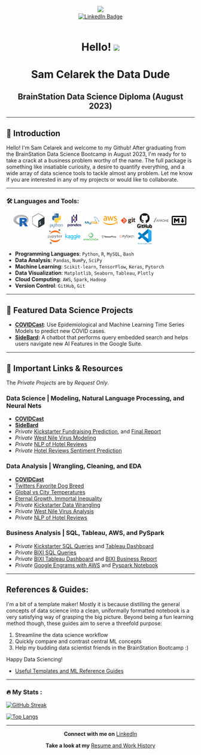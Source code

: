 <div id="header" align="center">
  <img src="https://media.giphy.com/media/M9gbBd9nbDrOTu1Mqx/giphy.gif" width="100"/>
  <div id="badges">
     <a href="https://www.linkedin.com/in/sam-celarek/">
      <img src="https://img.shields.io/badge/LinkedIn-blue?style=for-the-badge&logo=linkedin&logoColor=white" alt="LinkedIn Badge"/>
    </a>
  </div>
  
  <img src="https://komarev.com/ghpvc/?username=scelarek&style=flat-square&color=blue" alt=""/>
  <h1>
    Hello!
    <img src="https://media.giphy.com/media/hvRJCLFzcasrR4ia7z/giphy.gif" width="30px"/>
  </h1>

</div>


<div align="center">

# **Sam Celarek the Data Dude**
## **BrainStation Data Science Diploma (August 2023)**

</div>

---

## 🌟 Introduction

Hello! I'm Sam Celarek and welcome to my Github! After graduating from the BrainStation Data Science Bootcamp in August 2023, I'm ready for to take a crack at a business problem worthy of the name. The full package is something like insatiable curiosity, a desire to quantify everything, and a wide array of data science tools to tackle almost any problem. Let me know if you are interested in any of my projects or would like to collaborate.  

---

### :hammer_and_wrench: Languages and Tools:
<div align="center">
  <img src="https://github.com/devicons/devicon/blob/master/icons/r/r-original.svg" title="R" alt="R" width="40" height="40"/>&nbsp;
  <img src="https://github.com/devicons/devicon/blob/master/icons/bash/bash-original.svg" title="Bash" alt="Bash" width="40" height="40"/>&nbsp;
  <img src="https://github.com/devicons/devicon/blob/master/icons/python/python-original-wordmark.svg" title="Python" alt="Python" width="40" height="40"/>&nbsp;
  <img src="https://github.com/devicons/devicon/blob/master/icons/pandas/pandas-original-wordmark.svg" title="Pandas"  alt="Pandas" width="40" height="40"/>&nbsp;
  <img src="https://github.com/devicons/devicon/blob/master/icons/mysql/mysql-original-wordmark.svg" title="MySQL"  alt="MySQL" width="40" height="40"/>&nbsp;
  <img src="https://github.com/devicons/devicon/blob/master/icons/amazonwebservices/amazonwebservices-plain-wordmark.svg" title="AWS" alt="AWS" width="40" height="40"/>&nbsp;
  <img src="https://github.com/devicons/devicon/blob/master/icons/git/git-original-wordmark.svg" title="Git" **alt="Git" width="40" height="40"/>
  <img src="https://github.com/devicons/devicon/blob/master/icons/github/github-original-wordmark.svg" title="GitHub" **alt="GitHub" width="40" height="40"/>
  <img src="https://github.com/devicons/devicon/blob/master/icons/apache/apache-line-wordmark.svg" title="Apache Spark" alt="Apache Spark" width="40" height="40"/>&nbsp;
  <img src="https://github.com/devicons/devicon/blob/master/icons/markdown/markdown-original.svg" title="Markdown" alt="Markdown" width="40" height="40"/>&nbsp;
  <img src="https://github.com/devicons/devicon/blob/master/icons/jupyter/jupyter-original-wordmark.svg" title="Jupyter" alt="Jupyter" width="40" height="40"/>&nbsp;
  <img src="https://github.com/devicons/devicon/blob/master/icons/kaggle/kaggle-original-wordmark.svg" title="Kaggle" alt="Kaggle" width="40" height="40"/>&nbsp;
  <img src="https://github.com/devicons/devicon/blob/master/icons/anaconda/anaconda-original-wordmark.svg" title="Anaconda" alt="Anaconda" width="40" height="40"/>&nbsp;
  <img src="https://github.com/devicons/devicon/blob/master/icons/tensorflow/tensorflow-line-wordmark.svg" title="TensorFlow" alt="TensorFlow" width="40" height="40"/>&nbsp;
  <img src="https://github.com/devicons/devicon/blob/master/icons/pytorch/pytorch-original-wordmark.svg" title="PyTorch" alt="PyTorch" width="40" height="40"/>&nbsp;
  <img src="https://github.com/devicons/devicon/blob/master/icons/vscode/vscode-original-wordmark.svg" title="VSCode" alt="VSCode" width="40" height="40"/>&nbsp;

</div>

- **Programming Languages**: `Python`, `R`, `MySQL`, `Bash`
- **Data Analysis**: `Pandas`, `NumPy`, `SciPy`
- **Machine Learning**: `Scikit-learn`, `TensorFlow`, `Keras`, `Pytorch`
- **Data Visualization**: `Matplotlib`, `Seaborn`, `Tableau`, `Plotly`
- **Cloud Computing**: `AWS`, `Spark`, `Hadoop`
- **Version Control**: `GitHub`, `Git`

--- 

## 🌱 Featured Data Science Projects

- **[COVIDCast](https://github.com/scelarek/Covid-Prediction-Capstone/tree/main)**: Use Epidemiological and Machine Learning Time Series Models to predict new COVID cases.
- **[SideBard](https://github.com/scelarek/Google-Industry-Day):** A chatbot that performs query embedded search and helps users navigate new AI Features in the Google Suite.

---

## 🔗 Important Links & Resources
The *Private Projects* are by *Request Only*. 

### Data Science | Modeling, Natural Language Processing, and Neural Nets

- **[COVIDCast](https://github.com/scelarek/Covid-Prediction-Capstone/tree/main)**
- **[SideBard](https://github.com/scelarek/Google-Industry-Day)**
- _Private_ [Kickstarter Fundraising Prediction](https://github.com/scelarek/Universal_Code_Bank/blob/74bb8312a2477d66d72fc31ed31fda4c12c73458/Final%20Projects/Kickstarter/EDA%20Kickstarter.ipynb), and [Final Report](https://github.com/scelarek/Universal_Code_Bank/blob/74bb8312a2477d66d72fc31ed31fda4c12c73458/Final%20Projects/Kickstarter/Kickstarter%20Final%20Project.ipynb)
-  _Private_ [West Nile Virus Modeling](https://github.com/scelarek/Universal_Code_Bank/blob/b3f1ec2bd331d6fa944b089931168a2b35f5c56a/Brain%20Station/Project2,%20Mosquitos%20pt2/Samuel_Celarek_Stats_Part2.ipynb)
-  _Private_ [NLP of Hotel Reviews](https://github.com/scelarek/Universal_Code_Bank/blob/e8cfc54751e4b48a65cb001e56441b5fd19a472b/Brain%20Station/Project3,%20NLP%20With%20Hotel%20pt1/Hotel_Project_EDA_Wrangling,%20pt2.ipynb)
-  _Private_ [Hotel Reviews Sentiment Prediction](https://github.com/scelarek/Universal_Code_Bank/blob/ba2c5ddc45c883327a8ec4a5fd281be15735d904/Brain%20Station/Project4,%20NLP%20With%20Hotel%20pt2/NLP%20Hotel%20pt2.ipynb)


### Data Analysis | Wrangling, Cleaning, and EDA
- **[COVIDCast](https://github.com/scelarek/Covid-Prediction-Capstone/tree/main)**
- [Twitters Favorite Dog Breed](https://github.com/scelarek/Data-Analysis-Projects/blob/a1f50a33c893b5dbeec4ae5739eff319f8f61a1c/Twitter%20Humor%20vs%20Cuteness/Twitter_Wrangle.ipynb)
- [Global vs City Temperatures](https://github.com/scelarek/Data-Analysis-Projects/blob/62ec589bf21700e670850a36ec8b401a67bc80bf/City%20vs%20Global%20Temp/Analying%20Yearly%20Average%20Temperature%20-%20Sam%20Celarek.docx.pdf) 
- [Eternal Growth, Immortal Inequality](https://github.com/scelarek/Data-Analysis-Projects/blob/62ec589bf21700e670850a36ec8b401a67bc80bf/GDP%20vs%20GINI/eternal_growth_immortal_inequality.ipynb) 
-  _Private_ [Kickstarter Data Wrangling](https://github.com/scelarek/Universal_Code_Bank/blob/74bb8312a2477d66d72fc31ed31fda4c12c73458/Final%20Projects/Kickstarter/Wrangling%20Kickstarter.ipynb)
-  _Private_ [West Nile Virus Analysis](https://github.com/scelarek/Universal_Code_Bank/blob/e7f4b0119f42746d40d18a42b06ffc8a3c2d2975/Brain%20Station/Project1,%20Mosquitos%20pt1/health.ipynb)
-  _Private_ [NLP of Hotel Reviews](https://github.com/scelarek/Universal_Code_Bank/blob/59c0cb45dd66a74ed55f9239d9b894b53f66061b/Brain%20Station/Project3,%20NLP%20With%20Hotel%20pt1/Hotel_Project_Cleaning,%20pt1.ipynb)


### Business Analysis | SQL, Tableau, AWS, and PySpark
-  _Private_ [Kickstarter SQL Queries](https://github.com/scelarek/Universal_Code_Bank/blob/f885714fbd4603df0d162cc19c737b02a5cc58e2/Final%20Projects/Kickstarter/SQL/Kickstarter%20sql%20scripts.sql) and [Tableau Dashboard](https://github.com/scelarek/Universal_Code_Bank/blob/f885714fbd4603df0d162cc19c737b02a5cc58e2/Final%20Projects/Kickstarter/SQL/Dashboard%201.png)
-  _Private_ [BIXI SQL Queries](https://github.com/scelarek/Universal_Code_Bank/blob/main/Brain%20Station/Project0a,%20BIXI%20SQL/Bixi%20Project%20Sam_Celarek.sql)
-  _Private_ [BIXI Tableau Dashboard](https://github.com/scelarek/Universal_Code_Bank/blob/94e8e404cd99acc7345d52829b70551024453c0e/Brain%20Station/Project0b,%20BIXI%20Tableau%20Dashboard/Sam_Celarek_BIXI_2.twb) and [BIXI Business Report](https://github.com/scelarek/Universal_Code_Bank/blob/94e8e404cd99acc7345d52829b70551024453c0e/Brain%20Station/Project0b,%20BIXI%20Tableau%20Dashboard/BIXI%202%20Sam_Celarek%20(4).pdf)
-  _Private_ [Google Engrams with AWS](https://github.com/scelarek/Universal_Code_Bank/blob/b2bde9a2218f95a6854e377f2b3e04626efbf89e/Brain%20Station/Project5,%20Google%20Engrams%20pt1/Google%20Engrams%20Report.ipynb) and [Pyspark Notebook](https://github.com/scelarek/Universal_Code_Bank/blob/84060cdfc7cba579aeddafbce5fcc91dc2662330/Brain%20Station/Project5,%20Google%20Engrams%20pt1/Google%20Engram%20PySpark%20Notebook.ipynb)

---

## **References & Guides**:
I'm a bit of a template maker! Mostly it is because distilling the general concepts of data science into a clean, uniformally formatted notebook is a very satisfying way of grasping the big picture.  Beyond being a fun learning method though, these guides aim to serve a threefold purpose: 
1. Streamline the data science workflow
2. Quickly compare and contrast central ML concepts
3. Help my budding data scientist friends in the BrainStation Bootcamp :)

Happy Data Sciencing!

- [Useful Templates and ML Reference Guides](https://github.com/scelarek/Reference_Notebooks)

---

### :fire: My Stats :
[![GitHub Streak](http://github-readme-streak-stats.herokuapp.com?user=scelarek&theme=dark&background=000000)](https://git.io/streak-stats)

[![Top Langs](https://github-readme-stats.vercel.app/api/top-langs/?username=scelarek)](https://github.com/anuraghazra/github-readme-stats)

---

<div align="center">

**Connect with me on** [LinkedIn](https://www.linkedin.com/in/sam-celarek/)  

**Take a look at my** [Resume and Work History](https://drive.google.com/file/d/1th1r-a0QKej59eV-_CqyASCjSE4xy2kU/view?usp=sharing)

</div>
